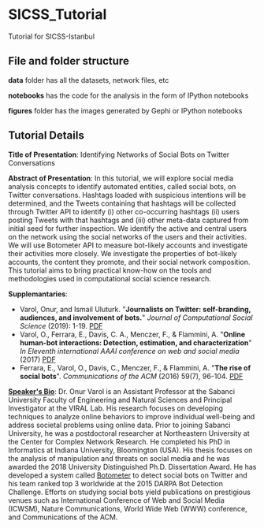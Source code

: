 # SICSS_Tutorial

Tutorial for SICSS-Istanbul 

## File and folder structure

__data__ folder has all the datasets, network files, etc

__notebooks__ has the code for the analysis in the form of IPython notebooks

__figures__ folder has the images generated by Gephi or IPython notebooks


## Tutorial Details

__Title of Presentation__: Identifying Networks of Social Bots on Twitter Conversations

__Abstract of Presentation__: In this tutorial, we will explore social media analysis concepts to identify automated entities, called social bots, on Twitter conversations. Hashtags loaded with suspicious intentions will be determined, and the Tweets containing that hashtags will be collected through Twitter API to identify (i) other co-occurring hashtags (ii) users posting Tweets with that hashtags and (iii) other meta-data captured from initial seed for further inspection. We identify the active and central users on the network using the social networks of the users and their activities. We will use Botometer API to measure bot-likely accounts and investigate their activities more closely. We investigate the properties of bot-likely accounts, the content they promote, and their social network composition. This tutorial aims to bring practical know-how on the tools and methodologies used in computational social science research.

__Supplemantaries__:

- Varol, Onur, and Ismail Uluturk. "__Journalists on Twitter: self-branding, audiences, and involvement of bots.__" *Journal of Computational Social Science* (2019): 1-19. [PDF](http://www.onurvarol.com/apps/publications/files/2019-journalism-bots.pdf)
- Varol, O., Ferrara, E., Davis, C. A., Menczer, F., & Flammini, A. "__Online human-bot interactions: Detection, estimation, and characterization__" *In Eleventh international AAAI conference on web and social media* (2017) [PDF](https://aaai.org/ocs/index.php/ICWSM/ICWSM17/paper/view/15587/14817)
- Ferrara, E., Varol, O., Davis, C., Menczer, F., & Flammini, A. "__The rise of social bots__". *Communications of the ACM* (2016) 59(7), 96-104. [PDF](https://arxiv.org/pdf/1407.5225.pdf)

[__Speaker's Bio__](http://www.onurvarol.com/bio.html): Dr. Onur Varol is an Assistant Professor at the Sabanci University Faculty of Engineering and Natural Sciences and Principal Investigator at the VIRAL Lab. His research focuses on developing techniques to analyze online behaviors to improve individual well-being and address societal problems using online data.
Prior to joining Sabanci University, he was a postdoctoral researcher at Northeastern University at the Center for Complex Network Research. He completed his PhD in Informatics at Indiana University, Bloomington (USA). His thesis focuses on the analysis of manipulation and threats on social media and he was awarded the 2018 University Distinguished Ph.D. Dissertation Award. He has developed a system called [Botometer](https://botometer.iuni.iu.edu/) to detect social bots on Twitter and his team ranked top 3 worldwide at the 2015 DARPA Bot Detection Challenge. Efforts on studying social bots yield publications on prestigious venues such as International Conference of Web and Social Media (ICWSM), Nature Communications, World Wide Web (WWW) conference, and Communications of the ACM.

